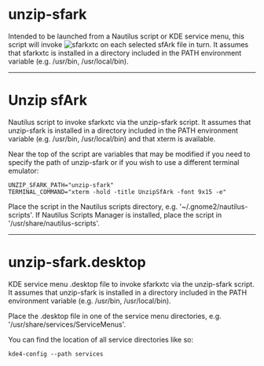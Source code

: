 unzip-sfark
===========

Intended to be launched from a Nautilus script or KDE service menu, this script will invoke ![sfarkxtc](https://github.com/raboof/sfarkxtc) on each selected sfArk file in turn. It assumes that sfarkxtc is installed in a directory included in the PATH environment variable (e.g. /usr/bin, /usr/local/bin).
___

Unzip sfArk
===========

Nautilus script to invoke sfarkxtc via the unzip-sfark script. It assumes that unzip-sfark is installed in a directory included in the PATH environment variable (e.g. /usr/bin, /usr/local/bin) and that xterm is available.

Near the top of the script are variables that may be modified if you need to specify the path of unzip-sfark or if you wish to use a different terminal emulator:

    UNZIP_SFARK_PATH="unzip-sfark"
    TERMINAL_COMMAND="xterm -hold -title UnzipSfArk -font 9x15 -e"

Place the script in the Nautilus scripts directory, e.g. '~/.gnome2/nautilus-scripts'. If Nautilus Scripts Manager is installed, place the script in '/usr/share/nautilus-scripts'.
___

unzip-sfark.desktop
===================

KDE service menu .desktop file to invoke sfarkxtc via the unzip-sfark script. It assumes that unzip-sfark is installed in a directory included in the PATH environment variable (e.g. /usr/bin, /usr/local/bin).

Place the .desktop file in one of the service menu directories, e.g. '/usr/share/services/ServiceMenus'.

You can find the location of all service directories like so:

    kde4-config --path services


